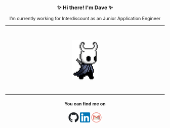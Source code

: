 <h3 align="center">✨ Hi there! I'm Dave ✨</h3>
<p align="center">I’m currently working for Interdiscount as an Junior Application Engineer</p>
<hr />
<br />
<p align="center"><img src="https://github.com/vonmuehlenen/vonmuehlenen/blob/master/assets/hollow-knight.gif" height="125"/></p>
<br />
<hr/>
<h4 align="center">You can find me on</h4>
<p align="center">
  <a href="http://www.github.com/vonmuehlenen"><img src="https://github.com/vonmuehlenen/vonmuehlenen/blob/master/assets/github.png"/></a>
  <a href="https://ch.linkedin.com/in/david-von-m%C3%BChlenen-451537178"><img src="https://github.com/vonmuehlenen/vonmuehlenen/blob/master/assets/linkedin.png"/></a>
  <a href="mailto:david.vonmuehlenen@gmail.com"><img src="https://github.com/vonmuehlenen/vonmuehlenen/blob/master/assets/gmail.png"/></a>
</p>  
